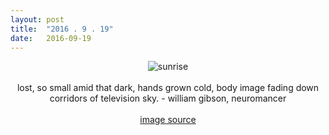 ```yaml
---
layout: post
title:  "2016 . 9 . 19"
date:   2016-09-19
---
```


<center><img src="{{site.baseurl}}/images/9-19-2016-picture-blue.gif" alt="sunrise"></center>
<br>
<center>lost, so small amid that dark, hands grown cold, body image fading down corridors of television sky. - william gibson, neuromancer</center>
<br>
<center><a href="http://1041uuu.tumblr.com/">image source</a></center>
<br>

